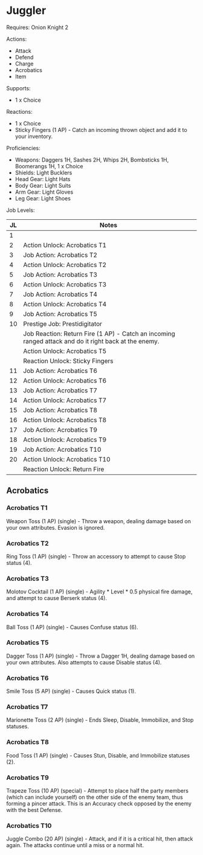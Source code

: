 # Juggler

Requires: Onion Knight 2

Actions:

- Attack
- Defend
- Charge
- Acrobatics
- Item

Supports:

- 1 x Choice

Reactions:

- 1 x Choice
- Sticky Fingers (1 AP) - Catch an incoming thrown object and add it to your inventory.

Proficiencies:

- Weapons: Daggers 1H, Sashes 2H, Whips 2H, Bombsticks 1H, Boomerangs 1H, 1 x Choice
- Shields: Light Bucklers
- Head Gear: Light Hats
- Body Gear: Light Suits
- Arm Gear: Light Gloves
- Leg Gear: Light Shoes

Job Levels:

| JL | Notes |
| --- | --- |
| 1 | 
| 2 | Action Unlock: Acrobatics T1
| 3 | Job Action: Acrobatics T2
| 4 | Action Unlock: Acrobatics T2
| 5 | Job Action: Acrobatics T3
| 6 | Action Unlock: Acrobatics T3
| 7 | Job Action: Acrobatics T4
| 8 | Action Unlock: Acrobatics T4
| 9 | Job Action: Acrobatics T5
| 10 | Prestige Job: Prestidigitator
|    | Job Reaction: Return Fire (1 AP) - Catch an incoming ranged attack and do it right back at the enemy.
|    | Action Unlock: Acrobatics T5
|    | Reaction Unlock: Sticky Fingers
| 11 | Job Action: Acrobatics T6
| 12 | Action Unlock: Acrobatics T6
| 13 | Job Action: Acrobatics T7
| 14 | Action Unlock: Acrobatics T7
| 15 | Job Action: Acrobatics T8
| 16 | Action Unlock: Acrobatics T8
| 17 | Job Action: Acrobatics T9
| 18 | Action Unlock: Acrobatics T9
| 19 | Job Action: Acrobatics T10
| 20 | Action Unlock: Acrobatics T10
|    | Reaction Unlock: Return Fire

## Acrobatics

### Acrobatics T1

Weapon Toss (1 AP) (single) - Throw a weapon, dealing damage based on your own attributes. Evasion is ignored.

### Acrobatics T2

Ring Toss (1 AP) (single) - Throw an accessory to attempt to cause Stop status (4).

### Acrobatics T3

Molotov Cocktail (1 AP) (single) - Agility * Level * 0.5 physical fire damage, and attempt to cause Berserk status (4).

### Acrobatics T4

Ball Toss (1 AP) (single) - Causes Confuse status (6).

### Acrobatics T5

Dagger Toss (1 AP) (single) - Throw a Dagger 1H, dealing damage based on your own attributes. Also attempts to cause Disable status (4).

### Acrobatics T6

Smile Toss (5 AP) (single) - Causes Quick status (1).

### Acrobatics T7

Marionette Toss (2 AP) (single) - Ends Sleep, Disable, Immobilize, and Stop statuses.

### Acrobatics T8

Food Toss (1 AP) (single) - Causes Stun, Disable, and Immobilize statuses (2).

### Acrobatics T9

Trapeze Toss (10 AP) (special) - Attempt to place half the party members (which can include yourself) on the other side of the enemy team, thus forming a pincer attack. This is an Accuracy check opposed by the enemy with the best Defense.

### Acrobatics T10

Juggle Combo (20 AP) (single) - Attack, and if it is a critical hit, then attack again. The attacks continue until a miss or a normal hit.
